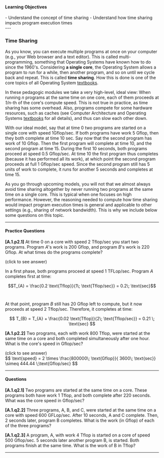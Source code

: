 
#### Learning Objectives
<div class="learningObjectiveBox" markdown="1">
- Understand the concept of time sharing
- Understand how time sharing impacts program execution times
</div>
---

### Time Sharing

As you know, you can execute multiple programs at once on your computer
(e.g., your Web browser and a text editor). This is called
multi-programming, something that Operating Systems have known how to 
do since the 1960's. Considering **a single core**, the Operating System
allows a program to run for a while, then another program, and so
on until we cycle back and repeat. This is called **time sharing**. 
How this is done is one of the core topics of all Operating 
System [textbooks](/textbooks).

In these pedagogic modules we take a very high-level, ideal view: When
running *n* programs at the same time on one core, each of them proceeds at
*1/n*-th of the core's compute speed.  This is not true in practice, as
time sharing has some overhead.  Also, programs compete for some hardware
resources, such as caches (see Computer Architecture and Operating Systems
[textbooks](/textbooks) for all details), and thus can slow each other down.


With our ideal model, say that at time 0 two programs are started on a
single core with speed 1Gflop/sec. If both programs have work 5 Gflop, then
they both complete at time 10 sec.  Say now that the second program has
work of 10 Gflop. Then the first program will complete at time 10, and the
second program at time 15. During the first 10 seconds, both programs
proceed at speed 0.5 Gflop/sec. At time 10 the first program thus completes
(because it has performed all its work), at which point the second program
proceeds at full 1 Gflop/sec speed. Since the second program still has 5
units of work to complete, it runs for another 5 seconds and completes at
time 15.

As you go through upcoming models, you will not that we almost always avoid
time sharing altogether by never running two programs at the same time on a
single core. This is typical when one focuses on high performance.
However, the reasoning needed to compute how time sharing would impact
program execution times is general and applicable to other settings (e.g.,
sharing of network bandwidth). This is why we include below some questions
on this topic.

---

#### Practice Questions


**[A.1.p2.1]** At time 0 on a core with speed 2 Tflop/sec you start two 
programs. Program *A*'s work is 200 Gflop, and program *B*'s work is 220 
Gflop. At what times do the programs complete?

<div class="ui accordion fluid">
  <div class="title">
    <i class="dropdown icon"></i>
    (click to see answer)
  </div>
  <div markdown="1" class="ui segment content">

   In a first phase, both programs proceed at speed 1 TFLop/sec. Program 
   *A* completes first at time:
   <br/>

   $$T_{A} = \frac{0.2 \text{Tflop}}{1\; \text{Tflop/sec}} = 0.2\; \text{sec}$$
   <br/><br/>
   At that point, program $B$ still has 20 Gflop left to compute, but it now 
   proceeds at speed 2 Tflop/sec. Therefore, it completes at time:
   <br/>

   $$ T_{B} = T_{A} + \frac{0.02 \text{Tflop}}{2\; \text{Tflop/sec}} = 0.21 \; \text{sec} $$

  </div>
</div>

<p> </p>

**[A.1.p2.2]** Two programs, each with work 800 Tflop, were started at the 
same time on a core and both completed simultaneously after one hour. What is 
the core's speed in Gflop/sec?

<div class="ui accordion fluid">
  <div class=" title">
    <i class="dropdown icon"></i>
    (click to see answer)
  </div>
  <div markdown="1" class="ui segment content">   
   $$ \text{speed} = 2 \times \frac{800000\; \text{Gflop}}{ 3600\; \text{sec}} \simeq 444.44 \;\text{Gflop/sec} $$
  </div>
</div>

---

#### Questions

**[A.1.q2.1]** Two programs are started at the same time on a core. These 
programs both have work 1 Tflop, and both complete after 220 seconds. What 
was the core speed in Gflop/sec?

**[A.1.q2.2]** Three programs, A, B, and C, were started at the same time on 
a core with speed 600 GFLop/sec. After 10 seconds, A and C complete. Then, 
2 seconds later, program B completes. What is the work (in Gflop) of each of 
the three programs?

**[A.1.q2.3]** A program, A, with work 4 Tflop is started on a core of speed 
500 Gflop/sec. 5 seconds later another program B, is started. Both programs 
finish at the same time. What is the work of B in Tflop?

---
